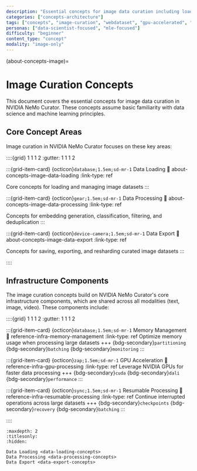 ```yaml
---
description: "Essential concepts for image data curation including loading, processing, and export with GPU acceleration"
categories: ["concepts-architecture"]
tags: ["concepts", "image-curation", "webdataset", "gpu-accelerated", "embedding", "classification"]
personas: ["data-scientist-focused", "mle-focused"]
difficulty: "beginner"
content_type: "concept"
modality: "image-only"
---
```


(about-concepts-image)=
# Image Curation Concepts

This document covers the essential concepts for image data curation in NVIDIA NeMo Curator. These concepts assume basic familiarity with data science and machine learning principles.

## Core Concept Areas

Image curation in NVIDIA NeMo Curator focuses on these key areas:

::::{grid} 1 1 1 2
:gutter: 1 1 1 2

:::{grid-item-card} {octicon}`database;1.5em;sd-mr-1` Data Loading
:link: about-concepts-image-data-loading
:link-type: ref

Core concepts for loading and managing image datasets
:::

:::{grid-item-card} {octicon}`gear;1.5em;sd-mr-1` Data Processing
:link: about-concepts-image-data-processing
:link-type: ref

Concepts for embedding generation, classification, filtering, and deduplication
:::

:::{grid-item-card} {octicon}`device-camera;1.5em;sd-mr-1` Data Export
:link: about-concepts-image-data-export
:link-type: ref

Concepts for saving, exporting, and resharding curated image datasets
:::

::::

## Infrastructure Components

The image curation concepts build on NVIDIA NeMo Curator's core infrastructure components, which are shared across all modalities (text, image, video). These components include:

::::{grid} 1 1 1 2
:gutter: 1 1 1 2

:::{grid-item-card} {octicon}`database;1.5em;sd-mr-1` Memory Management
:link: reference-infra-memory-management
:link-type: ref
Optimize memory usage when processing large datasets
+++
{bdg-secondary}`partitioning`
{bdg-secondary}`batching`
{bdg-secondary}`monitoring`
:::

:::{grid-item-card} {octicon}`zap;1.5em;sd-mr-1` GPU Acceleration
:link: reference-infra-gpu-processing
:link-type: ref
Leverage NVIDIA GPUs for faster data processing
+++
{bdg-secondary}`cuda`
{bdg-secondary}`dali`
{bdg-secondary}`performance`
:::

:::{grid-item-card} {octicon}`sync;1.5em;sd-mr-1` Resumable Processing
:link: reference-infra-resumable-processing
:link-type: ref
Continue interrupted operations across large datasets
+++
{bdg-secondary}`checkpoints`
{bdg-secondary}`recovery`
{bdg-secondary}`batching`
:::

::::

```{toctree}
:maxdepth: 2
:titlesonly:
:hidden:

Data Loading <data-loading-concepts>
Data Processing <data-processing-concepts>
Data Export <data-export-concepts>
```
